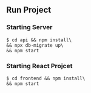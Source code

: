 ## Run Project 
### Starting Server
    $ cd api && npm install\
    && npx db-migrate up\
    && npm start
    
### Starting React Projcet

    $ cd frontend && npm install\
    && npm start
